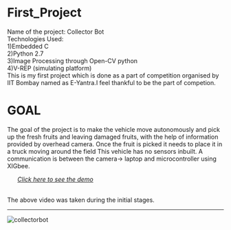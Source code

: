 # First_Project
Name of the project: Collector Bot</br>
Technologies Used:</br>
 1)Embedded C</br>
 2)Python 2.7</br>
 3)Image Processing through Open-CV python</br>
 4)V-REP (simulating platform)</br>
This is my first project which is done as a part of competition organised by IIT Bombay named as E-Yantra.I feel thankful to be the part of competion. </br>
# GOAL
The goal of the project is to make the vehicle move autonomously and pick up the fresh fruits and leaving damaged fruits, with the help of information provided by overhead camera. Once the fruit is picked it needs to place it in a truck moving around the field 
This vehicle has no sensors inbuilt. A communication is between the camera-> laptop and microcontroller using XIGbee.<br> 
<a href="https://drive.google.com/open?id=1tU7MSPkeAWGN6zT02Zy0HHwI29mj2O2N"><ul><i>Click here to see the demo</i></ul></a><br>
The above video was taken during the initial stages.
<hr>

![collectorbot](https://user-images.githubusercontent.com/38732642/39397615-f0e8950a-4b1f-11e8-8b8e-8dda70cc81e3.JPG)
